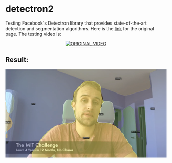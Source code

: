 # detectron2
Testing Facebook's Detectron library that provides state-of-the-art detection and segmentation algorithms. Here is the [link](https://github.com/facebookresearch/detectron2) for the original page. The testing video is:

<div align="center">
  <a href="https://www.youtube.com/watch?v=WIU-79QlKa4"><img src="https://www.youtube.com/watch?v=WIU-79QlKa4" alt="ORIGINAL VIDEO"></a>
</div>

## Result:
<!-- ![stack Overflow](http://lmsotfy.com/so.png) -->
![output image](https://github.com/BZWayne/detectron2/blob/main/output_image.png)
